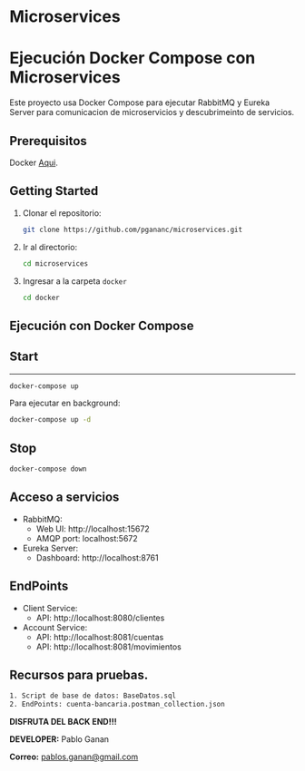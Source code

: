 # Microservices

# Ejecución Docker Compose con Microservices

Este proyecto usa Docker Compose para ejecutar RabbitMQ y Eureka Server para comunicacion de microservicios y descubrimeinto de servicios.

## Prerequisitos

Docker [Aqui](https://www.docker.com/get-started).

## Getting Started

1. Clonar el repositorio:

   ```bash
   git clone https://github.com/pgananc/microservices.git

   ```

2. Ir al directorio:

   ```bash
   cd microservices

   ```

3. Ingresar a la carpeta `docker`

   ```bash
   cd docker
   ```

## Ejecución con Docker Compose

## Start

---

```bash
docker-compose up
```

Para ejecutar en background:

```bash
docker-compose up -d
```

## Stop

```bash
docker-compose down

```

## Acceso a servicios

- RabbitMQ:
  - Web UI: http://localhost:15672
  - AMQP port: localhost:5672
- Eureka Server:
  - Dashboard: http://localhost:8761

## EndPoints

- Client Service:
  - API: http://localhost:8080/clientes
- Account Service:
  - API: http://localhost:8081/cuentas
  - API: http://localhost:8081/movimientos

## Recursos para pruebas.

```bash
1. Script de base de datos: BaseDatos.sql
2. EndPoints: cuenta-bancaria.postman_collection.json

```

**DISFRUTA DEL BACK END!!!**

**DEVELOPER:** Pablo Ganan

**Correo:** pablos.ganan@gmail.com
